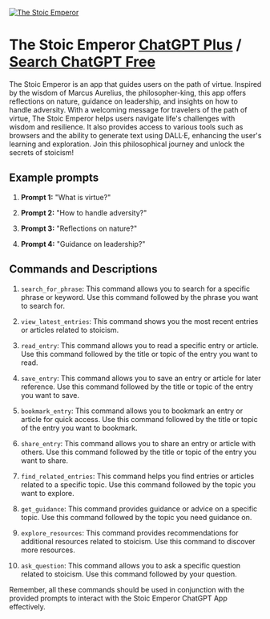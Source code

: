 
[![The Stoic Emperor](https://files.oaiusercontent.com/file-wtRhSJBiUxiQW5LBm4ACEt1i?se=2123-10-15T19%3A36%3A08Z&sp=r&sv=2021-08-06&sr=b&rscc=max-age%3D31536000%2C%20immutable&rscd=attachment%3B%20filename%3D9517fa19-a871-4642-886a-cee718476cc2.png&sig=vbcSYTQiDggbMVbLzTZlxStN16D7Hc5SPOcXjf1%2Bk9Y%3D)](https://chat.openai.com/g/g-tcXat2dEj-the-stoic-emperor)

# The Stoic Emperor [ChatGPT Plus](https://chat.openai.com/g/g-tcXat2dEj-the-stoic-emperor) / [Search ChatGPT Free](https://gptcall.net/index.html#/?search=The%20Stoic%20Emperor)

The Stoic Emperor is an app that guides users on the path of virtue. Inspired by the wisdom of Marcus Aurelius, the philosopher-king, this app offers reflections on nature, guidance on leadership, and insights on how to handle adversity. With a welcoming message for travelers of the path of virtue, The Stoic Emperor helps users navigate life's challenges with wisdom and resilience. It also provides access to various tools such as browsers and the ability to generate text using DALL·E, enhancing the user's learning and exploration. Join this philosophical journey and unlock the secrets of stoicism!

## Example prompts

1. **Prompt 1:** "What is virtue?"

2. **Prompt 2:** "How to handle adversity?"

3. **Prompt 3:** "Reflections on nature?"

4. **Prompt 4:** "Guidance on leadership?"

## Commands and Descriptions

1. `search_for_phrase`: This command allows you to search for a specific phrase or keyword. Use this command followed by the phrase you want to search for.

2. `view_latest_entries`: This command shows you the most recent entries or articles related to stoicism.

3. `read_entry`: This command allows you to read a specific entry or article. Use this command followed by the title or topic of the entry you want to read.

4. `save_entry`: This command allows you to save an entry or article for later reference. Use this command followed by the title or topic of the entry you want to save.

5. `bookmark_entry`: This command allows you to bookmark an entry or article for quick access. Use this command followed by the title or topic of the entry you want to bookmark.

6. `share_entry`: This command allows you to share an entry or article with others. Use this command followed by the title or topic of the entry you want to share.

7. `find_related_entries`: This command helps you find entries or articles related to a specific topic. Use this command followed by the topic you want to explore.

8. `get_guidance`: This command provides guidance or advice on a specific topic. Use this command followed by the topic you need guidance on.

9. `explore_resources`: This command provides recommendations for additional resources related to stoicism. Use this command to discover more resources.

10. `ask_question`: This command allows you to ask a specific question related to stoicism. Use this command followed by your question.

Remember, all these commands should be used in conjunction with the provided prompts to interact with the Stoic Emperor ChatGPT App effectively.


